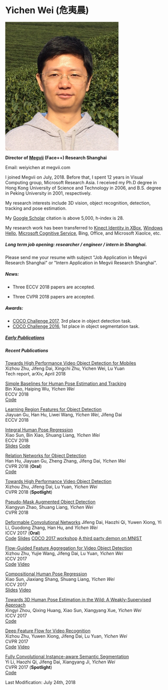 **Yichen Wei (危夷晨)**
==========
<img src="./yichen_2014_crop.jpg" alt="drawing" width="360px" align="left"/> 

<br clear="all" />

<!--- do not know how to resize the image --->
<!--- ![](https://yichenwei.github.io/yichen_2014_crop.jpg) --->

<!--- comment ---> 

**Director of [Megvii](https://megvii.com/) (Face++) Research Shanghai**

Email: weiyichen at megvii.com

I joined Megvii on July, 2018. Before that, I spent 12 years in Visual Computing group, Microsoft Research Asia. I received my Ph.D degree in Hong Kong University of Science and Technology in 2006, and B.S. degree in Peking University in 2001, respectively.

My research interests include 3D vision, object recognition, detection, tracking and pose estimation.

My [Google Scholar](https://scholar.google.com/citations?user=8qSLKUEAAAAJ&hl=en) citation is above 5,000, h-index is 28.

My research work has been transferred to [Kinect Identity in XBox](https://ieeexplore.ieee.org/document/5742015/), [Windows Hello](https://www.youtube.com/watch?v=1AsoSnOmhvU), [Microsoft Cognitive Service](https://azure.microsoft.com/en-us/services/cognitive-services/), Bing, Office, and Microsoft XiaoIce, etc.

##### Long term job opening: researcher / engineer / intern in Shanghai.

Please send me your resume with subject "Job Application in Megvii Research Shanghai" or "Intern Application in Megvii Research Shanghai".

##### News:

- Three ECCV 2018 papers are accepted.

- Three CVPR 2018 papers are accepted.


##### Awards:

- [COCO Challenge 2017](https://places-coco2017.github.io/#winners), 3rd place in object detection task.
- [COCO Challenge 2016](http://image-net.org/challenges/ilsvrc+coco2016), 1st place in object segmentation task.

##### [Early Publications](publications.html)

##### Recent Publications

[Towards High Performance Video Object Detection for Mobiles](https://arxiv.org/abs/1804.05830)  <br />
Xizhou Zhu, Jifeng Dai, Xingchi Zhu, Yichen Wei, Lu Yuan  <br />
Tech report, arXiv, April 2018  <br />

[Simple Baselines for Human Pose Estimation and Tracking](https://arxiv.org/abs/1804.06208)  <br />
Bin Xiao, Haiping Wu, *Yichen Wei* <br />
ECCV 2018  <br />
[Code](https://github.com/leoxiaobin/pose.pytorch)  <br />


[Learning Region Features for Object Detection](https://arxiv.org/abs/1803.07066) <br />
Jiayuan Gu, Han Hu, Liwei Wang, *Yichen Wei*, Jifeng Dai <br />
ECCV 2018 <br />

[Integral Human Pose Regression](https://arxiv.org/abs/1711.08229) <br />
Xiao Sun, Bin Xiao, Shuang Liang, *Yichen Wei* <br />
ECCV 2018 <br />
[Slides](https://jimmysuen.github.io/slides/xiaosun_integral_human_pose_regression.pptx) [Code](https://github.com/JimmySuen/pytorch-integral-human-pose) <br />

[Relation Networks for Object Detection](https://arxiv.org/abs/1711.11575) <br />
Han Hu, Jiayuan Gu, Zheng Zhang, Jifeng Dai, *Yichen Wei* <br />
CVPR 2018 (**Oral**) <br />
[Code](https://github.com/msracver/Relation-Networks-for-Object-Detection) <br />


[Towards High Performance Video Object Detection](https://arxiv.org/abs/1711.11577) <br />
Xizhou Zhu, Jifeng Dai, Lu Yuan, *Yichen Wei* <br />
CVPR 2018 (**Spotlight**) <br />


[Pseudo-Mask Augmented Object Detection](http://openaccess.thecvf.com/content_cvpr_2018/CameraReady/0910.pdf) <br />
Xiangyun Zhao, Shuang Liang, *Yichen Wei* <br />
CVPR 2018 <br />


[Deformable Convolutional Networks](https://arxiv.org/abs/1703.06211)
Jifeng Dai, Haozhi Qi, Yuwen Xiong, Yi Li, Guodong Zhang, Han Hu, and *Yichen Wei* <br />
ICCV 2017 (**Oral**) <br />
[Code](https://github.com/msracver/Deformable-ConvNets)  [Slides](http://www.jifengdai.org/slides/Deformable_Convolutional_Networks_Oral.pdf)  [COCO 2017 workshop](http://presentations.cocodataset.org/COCO17-Detect-MSRA.pdf)  [A third party demon on MNIST](https://github.com/felixlaumon/deform-conv) <br />


[Flow-Guided Feature Aggregation for Video Object Detection](https://arxiv.org/abs/1703.10025) <br />
Xizhou Zhu, Yujie Wang, Jifeng Dai, Lu Yuan, *Yichen Wei* <br />
ICCV 2017 <br />
[Code](https://github.com/msracver/Flow-Guided-Feature-Aggregation)  [Video](https://www.youtube.com/watch?v=R2h3DbTPvVg) <br />


[Compositional Human Pose Regression](https://arxiv.org/abs/1704.00159) <br />
Xiao Sun, Jiaxiang Shang, Shuang Liang, *Yichen Wei* <br />
ICCV 2017 <br />
[Slides](https://jimmysuen.github.io/slides/xiaosun_compositional_pose.pptx) [Video](https://www.youtube.com/watch?v=c-hgHqVK90M) <br />


[Towards 3D Human Pose Estimation in the Wild: A Weakly-Supervised Approach](https://arxiv.org/abs/1704.02447) <br />
Xingyi Zhou, Qixing Huang, Xiao Sun, Xiangyang Xue, *Yichen Wei* <br />
ICCV 2017 <br />
[Code](https://github.com/xingyizhou/pose-hg-3d) <br />


[Deep Feature Flow for Video Recognition](https://arxiv.org/abs/1611.07715) <br />
Xizhou Zhu, Yuwen Xiong, Jifeng Dai, Lu Yuan, *Yichen Wei* <br />
CVPR 2017 <br />
[Code](https://github.com/msracver/Flow-Guided-Feature-Aggregation)  [Video](https://www.youtube.com/watch?v=R2h3DbTPvVg) <br />


[Fully Convolutional Instance-aware Semantic Segmentation](https://arxiv.org/abs/1611.07709) <br />
Yi Li, Haozhi Qi, Jifeng Dai, Xiangyang Ji, *Yichen Wei* <br />
CVPR 2017 (**Spotlight**) <br />
[Code](https://github.com/msracver/FCIS) <br />

Last Modification: July 24th, 2018


<script>
  (function(i,s,o,g,r,a,m){i['GoogleAnalyticsObject']=r;i[r]=i[r]||function(){
  (i[r].q=i[r].q||[]).push(arguments)},i[r].l=1*new Date();a=s.createElement(o),
  m=s.getElementsByTagName(o)[0];a.async=1;a.src=g;m.parentNode.insertBefore(a,m)
  })(window,document,'script','https://www.google-analytics.com/analytics.js','ga');

  ga('create', 'UA-82196129-1', 'auto');
  ga('send', 'pageview');

</script>
